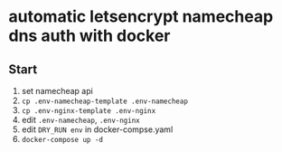 # automatic letsencrypt namecheap dns auth with docker

## Start

1. set namecheap api
2. `cp .env-namecheap-template .env-namecheap`
3. `cp .env-nginx-template .env-nginx`
3. edit `.env-namecheap`, `.env-nginx`
4. edit `DRY_RUN env` in docker-compse.yaml
4. `docker-compose up -d`
